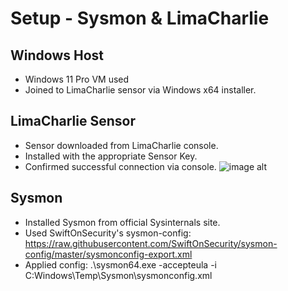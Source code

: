 # Setup - Sysmon & LimaCharlie

## Windows Host
- Windows 11 Pro VM used
- Joined to LimaCharlie sensor via Windows x64 installer.

## LimaCharlie Sensor
- Sensor downloaded from LimaCharlie console.
- Installed with the appropriate Sensor Key.
- Confirmed successful connection via console.
![image alt](./Screenshots/Limacharlie20%sensor20%setup.png)

## Sysmon
- Installed Sysmon from official Sysinternals site.
- Used SwiftOnSecurity's sysmon-config:
  https://raw.githubusercontent.com/SwiftOnSecurity/sysmon-config/master/sysmonconfig-export.xml
- Applied config: .\sysmon64.exe -accepteula -i C:Windows\Temp\Sysmon\sysmonconfig.xml

